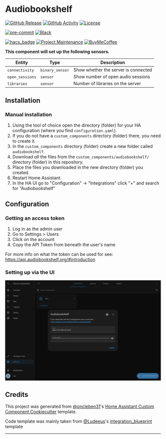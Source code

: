 # Audiobookshelf

[![GitHub Release][releases-shield]][releases]
[![GitHub Activity][commits-shield]][commits]
[![License][license-shield]](LICENSE)

[![pre-commit][pre-commit-shield]][pre-commit]
[![Black][black-shield]][black]

[![hacs_badge](https://img.shields.io/badge/HACS-Default-41BDF5.svg?style=for-the-badge)](https://github.com/hacs/integration)
[![Project Maintenance][maintenance-shield]][user_profile]
[![BuyMeCoffee][buymecoffeebadge]][buymecoffee]

**This component will set up the following sensors.**

| Entity          |       Type       | Description                          |
| --------------- | ---------------- | ------------------------------------ |
| `connectivity`  | `binary_sensor`  | Show whether the server is connected |
| `open_sessions` | `sensor`         | Show number of open audio sessions   |
| `libraries`     | `sensor`         | Number of libraries on the server    |

## Installation

### Manual installation

1. Using the tool of choice open the directory (folder) for your HA configuration (where you find `configuration.yaml`).
2. If you do not have a `custom_components` directory (folder) there, you need to create it.
3. In the `custom_components` directory (folder) create a new folder called `audiobookshelf`.
4. Download _all_ the files from the `custom_components/audiobookshelf/` directory (folder) in this repository.
5. Place the files you downloaded in the new directory (folder) you created.
6. Restart Home Assistant
7. In the HA UI go to "Configuration" -> "Integrations" click "+" and search for "Audiobookshelf"

## Configuration

### Getting an access token

1. Log in as the admin user
2. Go to Settings > Users
3. Click on the account
4. Copy the API Token from beneath the user's name

For more info on what the token can be used for see: https://api.audiobookshelf.org/#introduction

### Setting up via the UI
![Config in UI](docs/hass-audiobookshelf-config.png)

## Credits

This project was generated from [@oncleben31](https://github.com/oncleben31)'s [Home Assistant Custom Component Cookiecutter](https://github.com/oncleben31/cookiecutter-homeassistant-custom-component) template.

Code template was mainly taken from [@Ludeeus](https://github.com/ludeeus)'s [integration_blueprint][integration_blueprint] template

---

[integration_blueprint]: https://github.com/custom-components/integration_blueprint
[black]: https://github.com/psf/black
[black-shield]: https://img.shields.io/badge/code%20style-black-000000.svg?style=for-the-badge
[buymecoffee]: https://www.buymeacoffee.com/wolffshots
[buymecoffeebadge]: https://img.shields.io/badge/buy%20me%20a%20coffee-donate-yellow.svg?style=for-the-badge
[commits-shield]: https://img.shields.io/github/commit-activity/y/wolffshots/hass-audiobookshelf.svg?style=for-the-badge
[commits]: https://github.com/wolffshots/hass-audiobookshelf/commits/main
[license-shield]: https://img.shields.io/github/license/wolffshots/hass-audiobookshelf.svg?style=for-the-badge
[maintenance-shield]: https://img.shields.io/badge/maintainer-%40wolffshots-blue.svg?style=for-the-badge
[pre-commit]: https://github.com/pre-commit/pre-commit
[pre-commit-shield]: https://img.shields.io/badge/pre--commit-enabled-brightgreen?style=for-the-badge
[releases-shield]: https://img.shields.io/github/release/wolffshots/hass-audiobookshelf.svg?style=for-the-badge
[releases]: https://github.com/wolffshots/hass-audiobookshelf/releases
[user_profile]: https://github.com/wolffshots
